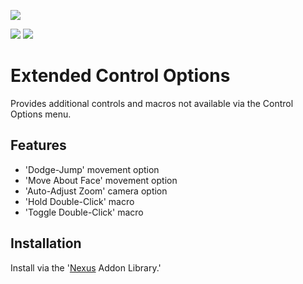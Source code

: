 [![](https://discordapp.com/api/guilds/410828272679518241/widget.png?style=banner2)](https://discord.gg/Mvk7W7gjE4)

![](https://img.shields.io/github/downloads/jordanrye/nexus-control-options/total?color=7a85d7)
![](https://img.shields.io/github/v/release/jordanrye/nexus-control-options?color=7a85d7)

# Extended Control Options

Provides additional controls and macros not available via the Control Options menu.

## Features
* 'Dodge-Jump' movement option
* 'Move About Face' movement option
* 'Auto-Adjust Zoom' camera option
* 'Hold Double-Click' macro
* 'Toggle Double-Click' macro

## Installation
Install via the '[Nexus](https://raidcore.gg/Nexus) Addon Library.'
